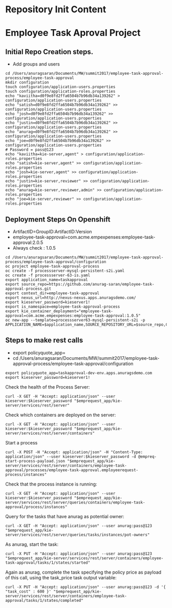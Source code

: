 Repository Init Content
=======================

# Employee Task Aproval Project

## Initial Repo Creation steps.
* Add groups and users

```
cd /Users/anuragsaran/Documents/MW/summit2017/employee-task-approval-process/employee-task-approval
mkdir configuration
touch configuration/application-users.properties
touch configuration/application-roles.properties
echo "kaviitha=d0f9e8fd2ffa6504b7b96db34a139262" > configuration/application-users.properties
echo "satish=d0f9e8fd2ffa6504b7b96db34a139262" >> configuration/application-users.properties
echo "josh=d0f9e8fd2ffa6504b7b96db34a139262" >> configuration/application-users.properties
echo "justin=d0f9e8fd2ffa6504b7b96db34a139262" >> configuration/application-users.properties
echo "anurag=d0f9e8fd2ffa6504b7b96db34a139262" >> configuration/application-users.properties
echo "joe=d0f9e8fd2ffa6504b7b96db34a139262" >> configuration/application-users.properties
# Password = pass@123 
echo "kaviitha=kie-server,agent" > configuration/application-roles.properties
echo "satish=kie-server,agent" >> configuration/application-roles.properties
echo "josh=kie-server,agent" >> configuration/application-roles.properties
echo "justin=kie-server,reviewer" >> configuration/application-roles.properties
echo "anurag=kie-server,reviewer,admin" >> configuration/application-roles.properties
echo "joe=kie-server,reviewer" >> configuration/application-roles.properties

```

## Deployment Steps On Openshift
* ArtifactID=GroupID:ArtifactID:Version
* employee-task-approval=com.acme.empexpenses:employee-task-approval:2.0.5
* Always check : 1.0.5
```
cd /Users/anuragsaran/Documents/MW/summit2017/employee-task-approval-process/employee-task-approval/configuration
oc project employee-task-approval-process
oc create -f processserver-mysql-persistent-s2i.yaml
oc create -f processserver-63-is.yaml
export application_name=taskapproval
export source_repo=https://github.com/anurag-saran/employee-task-approval-process.git
export context_dir=employee-task-approval
export nexus_url=http://nexus-nexus.apps.anuragsdemo.com/
export kieserver_password=kieserver1!
export is_namespace=employee-task-approval-process
export kie_container_deployment="employee-task-approval=com.acme.empexpenses:employee-task-approval:1.0.5"
oc new-app --template=processserver63-mysql-persistent-s2i -p APPLICATION_NAME=$application_name,SOURCE_REPOSITORY_URL=$source_repo,CONTEXT_DIR=$context_dir,KIE_SERVER_PASSWORD=$kieserver_password,IMAGE_STREAM_NAMESPACE=$is_namespace,KIE_CONTAINER_DEPLOYMENT=$kie_container_deployment,KIE_CONTAINER_REDIRECT_ENABLED=false,MAVEN_MIRROR_URL=$nexus_url/content/groups/public/
```



## Steps to make rest calls
* export policyquote_app=<URL of the policyquote app route>
* cd /Users/anuragsaran/Documents/MW/summit2017/employee-task-approval-process/employee-task-approval/configuration

```
export policyquote_app=taskapproval-dev-env.apps.anuragsdemo.com
export kieserver_password=kieserver1!
```

Check the health of the Process Server:
```
curl -X GET -H "Accept: application/json" --user kieserver:$kieserver_password "$emprequest_app/kie-server/services/rest/server"
```

Check which containers are deployed on the server:
```
curl -X GET -H "Accept: application/json" --user kieserver:$kieserver_password "$emprequest_app/kie-server/services/rest/server/containers"
```

Start a process
```
curl -X POST -H "Accept: application/json" -H "Content-Type: application/json" --user kieserver:$kieserver_password -d @empreq-start-process-payload.json "$emprequest_app/kie-server/services/rest/server/containers/employee-task-approval/processes/employee-task-approval.employeerequest-process/instances"
```

Check that the process instance is running:
```
curl -X GET -H "Accept: application/json" --user kieserver:$kieserver_password "$emprequest_app/kie-server/services/rest/server/queries/containers/employee-task-approval/process/instances"
```

Query for the tasks that have anurag as potential owner:
```
curl -X GET -H "Accept: application/json" --user anurag:pass@123 "$emprequest_app/kie-server/services/rest/server/queries/tasks/instances/pot-owners"
```

As anurag, start the task:
```
curl -X PUT -H "Accept: application/json" --user anurag:pass@123 "$emprequest_app/kie-server/services/rest/server/containers/employee-task-approval/tasks/1/states/started"
```

Again as anurag, complete the task specifying the policy price as payload of this call, using the task_price task output variable:
```
curl -X PUT -H "Accept: application/json" --user anurag:pass@123 -d '{ "task_cost" : 600 }' "$emprequest_app/kie-server/services/rest/server/containers/employee-task-approval/tasks/1/states/completed"
```


